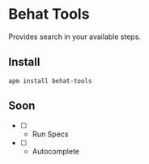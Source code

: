  Behat Tools
===============

Provides search in your available steps.


Install
---
```console
apm install behat-tools
```

Soon
---

- [ ] - Run Specs
- [ ] - Autocomplete

